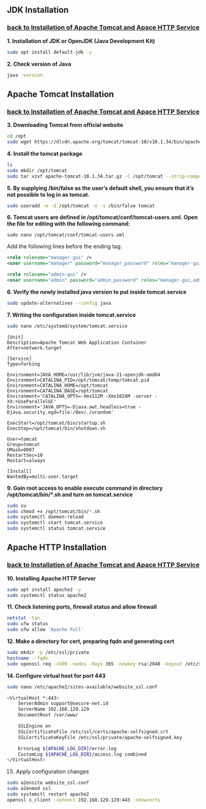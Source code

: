 ## JDK Installation
### [back to Installation of Apache Tomcat and Apace HTTP Service](./1/Installing-ApacheTomcat_and_ApacheHTTP.md)
<a id="01"></a>

**1. Installation of JDK or OpenJDK (Java Development Kit)**
~~~bash
sudo apt install default-jdk -y
~~~
**2. Check version of Java**
~~~bash
java -version
~~~

## Apache Tomcat Installation
### [back to Installation of Apache Tomcat and Apace HTTP Service](./1/Installing-ApacheTomcat_and_ApacheHTTP.md)
<a id="02"></a>

**3. Downloading Tomcat from official website**
~~~bash
cd /opt
sudo wget https://dlcdn.apache.org/tomcat/tomcat-10/v10.1.34/bin/apache-tomcat-10.1.34.tar.gz
~~~
**4. Install the tomcat package**
~~~bash
ls
sudo mkdir /opt/tomcat
sudo tar xzvf apache-tomcat-10.1.34.tar.gz -C /opt/tomcat --strip-components=1
~~~
**5. By supplying /bin/false as the user’s default shell, you ensure that it’s not possible to log in as tomcat.**
~~~bash
sudo useradd -m -d /opt/tomcat -U -s /bin/false tomcat
~~~
**6. Tomcat users are defined in /opt/tomcat/conf/tomcat-users.xml. Open the file for editing with the following command:**
~~~
sudo nano /opt/tomcat/conf/tomcat-users.xml
~~~
Add the following lines before the ending tag:
~~~xml
<role rolename="manager-gui" />
<user username="manager" password="manager_password" roles="manager-gui" />

<role rolename="admin-gui" />
<user username="admin" password="admin_password" roles="manager-gui,admin-gui" />
~~~
**6. Verify the newly installed java version to put inside tomcat.service**
~~~bash
sudo update-alternatives --config java
~~~
**7. Writing the configuration inside tomcat.service**
~~~bash
sudo nano /etc/systemd/system/tomcat.service
~~~

~~~nano
[Unit]
Description=Apache Tomcat Web Application Container
After=network.target

[Service]
Type=forking

Environment=JAVA_HOME=/usr/lib/jvm/java-21-openjdk-amd64
Environment=CATALINA_PID=/opt/tomcat/temp/tomcat.pid
Environment=CATALINA_HOME=/opt/tomcat
Environment=CATALINA_BASE=/opt/tomcat
Environment='CATALINA_OPTS=-Xms512M -Xmx1024M -server -XX:+UseParallelGC'
Environment='JAVA_OPTS=-Djava.awt.headless=true -Djava.security.egd=file:/dev/./urandom'

ExecStart=/opt/tomcat/bin/startup.sh
ExecStop=/opt/tomcat/bin/shutdown.sh

User=tomcat
Group=tomcat
UMask=0007
RestartSec=10
Restart=always

[Install]
WantedBy=multi-user.target
~~~
**9. Gain root access to enable execute command in directory /opt/tomcat/bin/*.sh and turn on tomcat.service**
~~~bash
sudo su
sudo chmod +x /opt/tomcat/bin/*.sh
sudo systemctl daemon-reload
sudo systemctl start tomcat.service
sudo systemctl status tomcat.service
~~~

## Apache HTTP Installation
### [back to Installation of Apache Tomcat and Apace HTTP Service](./1/Installing-ApacheTomcat_and_ApacheHTTP.md)
<a id="03"></a>

**10. Installing Apache HTTP Server**
~~~bash
sudo apt install apache2 -y
sudo systemctl status apache2
~~~
**11. Check listening ports, firewall status and allow firewall**
~~~bash
netstat -tan
sudo ufw status
sudo ufw allow 'Apache Full'
~~~
**12. Make a directory for cert, preparing fqdn and generating cert**
~~~bash
sudo mkdir -p /etc/ssl/private
hostname --fqdn
sudo openssl req -x509 -nodes -days 365 -newkey rsa:2048 -keyout /etc/ssl/private/apache-selfsigned.key -out /etc/ssl/certs/apache-selfsigned.crt
~~~

**14. Configure virtual host for port 443**
~~~bash
sudo nano /etc/apache2/sites-available/website_ssl.conf
~~~
~~~sh
<VirtualHost *:443>
    ServerAdmin support@secure-net.id
    ServerName 192.168.129.129
    DocumentRoot /var/www/

    SSLEngine on
    SSLCertificateFile /etc/ssl/certs/apache-selfsigned.crt
    SSLCertificateKeyFile /etc/ssl/private/apache-selfsigned.key

    ErrorLog ${APACHE_LOG_DIR}/error.log
    CustomLog ${APACHE_LOG_DIR}/access.log combined
</VirtualHost>
~~~
15. Apply configuration changes
~~~bash
sudo a2ensite website_ssl.conf
sudo a2enmod ssl
sudo systemctl restart apache2
openssl s_client -connect 192.168.129.129:443 -showcerts
~~~